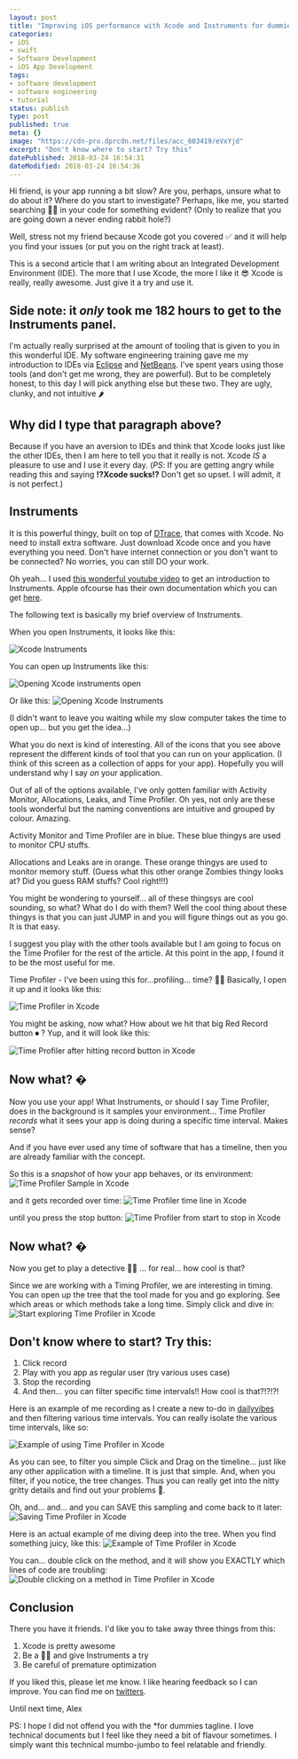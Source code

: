 ```yaml
---
layout: post
title: "Improving iOS performance with Xcode and Instruments for dummies"
categories:
- iOS
- swift
- Software Development
- iOS App Development
tags:
- software development
- software engineering
- tutorial
status: publish
type: post
published: true
meta: {}
image: "https://cdn-pro.dprcdn.net/files/acc_603419/eVxYjd"
excerpt: "Don't know where to start? Try this"
datePublished: 2018-03-24 16:54:31
dateModified: 2018-03-24 16:54:36
---
```


Hi friend, is your app running a bit slow? Are you, perhaps, unsure what to do about it? Where do you start to investigate? Perhaps, like me, you started searching 🕵️‍♂️ in your code for something evident? (Only to realize that you are going down a never ending rabbit hole?)

Well, stress not my friend because Xcode got you covered ✅ and it will help you find your issues (or put you on the right track at least).

This is a second article that I am writing about an Integrated Development Environment (IDE). The more that I use Xcode, the more I like it 😎 Xcode is really, really awesome. Just give it a try and use it.

## Side note: it _only_ took me 182 hours to get to the Instruments panel.

I'm actually really surprised at the amount of tooling that is given to you in this wonderful IDE. My software engineering training gave me my introduction to IDEs via [Eclipse](https://www.eclipse.org/ide/) and [NetBeans](https://netbeans.org/). I've spent years using those tools (and don't get me wrong, they are powerful). But to be completely honest, to this day I will pick anything else but these two. They are ugly, clunky, and not intuitive 🌶

## Why did I type that paragraph above?

Because if you have an aversion to IDEs and think that Xcode looks just like the other IDEs, then I am here to tell you that it really is not. Xcode *IS* a pleasure to use and I use it every day. (_PS_: If you are getting angry while reading this and saying **!?Xcode sucks!?** Don't get so upset. I will admit, it is not perfect.)

## Instruments

It is this powerful thingy, built on top of [DTrace](https://en.wikipedia.org/wiki/DTrace), that comes with Xcode. No need to install extra software. Just download Xcode once and you have everything you need. Don't have internet connection or you don't want to be connected? No worries, you can still DO your work.

Oh yeah... I used [this wonderful youtube video](https://www.youtube.com/watch?v=s_SOYcYBnGU) to get an introduction to Instruments. Apple ofcourse has their own documentation which you can get [here](https://developer.apple.com/library/content/documentation/DeveloperTools/Conceptual/InstrumentsUserGuide/index.html).

The following text is basically my brief overview of Instruments.

When you open Instruments, it looks like this:

![Xcode Instruments](https://d.pr/i/c280xV+)

You can open up Instruments like this:

![Opening Xcode instruments open](https://d.pr/i/QiJqRR+)

Or like this:
![Opening Xcode Instruments](https://d.pr/i/PtBZgx+)

(I didn't want to leave you waiting while my slow computer takes the time to open up... but you get the idea...)

What you do next is kind of interesting. All of the icons that you see above represent the different kinds of tool that you can run on your application. (I think of this screen as a collection of apps for your app). Hopefully you will understand why I say *on* your application.

Out of all of the options available, I've only gotten familiar with Activity Monitor, Allocations, Leaks, and Time Profiler. Oh yes, not only are these tools wonderful but the naming conventions are intuitive and grouped by colour. Amazing.

Activity Monitor and Time Profiler are in blue. These blue thingys are used to monitor CPU stuffs.

Allocations and Leaks are in orange. These orange thingys are used to monitor memory stuff. (Guess what this other orange Zombies thingy looks at? Did you guess RAM stuffs? Cool right!!!)

You might be wondering to yourself... all of these thingsys are cool sounding, so what? What do I do with them? Well the cool thing about these thingys is that you can just JUMP in and you will figure things out as you go. It is that easy.

I suggest you play with the other tools available but I am going to focus on the Time Profiler for the rest of the article. At this point in the app, I found it to be the most useful for me.

Time Profiler - I've been using this for...profiling... time? 🤷‍♂️ Basically, I open it up and it looks like this:

![Time Profiler in Xcode](https://d.pr/i/yRulLi+)

You might be asking, now what? How about we hit that big Red Record button ⏺ ? Yup, and it will look like this:

![Time Profiler after hitting record button in Xcode](https://d.pr/i/zElUrI+)

## Now what? �

Now you use your app! What Instruments, or should I say Time Profiler, does in the background is it samples your environment... Time Profiler *records* what it sees your app is doing during a specific time interval. Makes sense?

And if you have ever used any time of software that has a timeline, then you are already familiar with the concept.

So this is a *snapshot* of how your app behaves, or its environment:
![Time Profiler Sample in Xcode](https://d.pr/i/GPnnjB+)

and it gets recorded over time:
![Time Profiler time line in Xcode](https://d.pr/i/cEMzNa+)

until you press the stop button:
![Time Profiler from start to stop in Xcode](https://d.pr/i/A5InKH+)

## Now what? �
Now you get to play a detective 🕵️‍♂️ ... for real... how cool is that?

Since we are working with a Timing Profiler, we are interesting in timing. You can open up the tree that the tool made for you and go exploring. See which areas or which methods take a long time. Simply click and dive in:
![Start exploring Time Profiler in Xcode](https://d.pr/i/KohUC7+)

## Don't know where to start? Try this:

1. Click record
2. Play with you app as regular user (try various uses case)
3. Stop the recording
4. And then... you can filter specific time intervals!! How cool is that?!?!?!

Here is an example of me recording as I create a new to-do in [dailyvibes](https://dailyvibes.ca/) and then filtering various time intervals.
You can really isolate the various time intervals, like so:

![Example of using Time Profiler in Xcode](https://d.pr/i/MDyrNo+)

As you can see, to filter you simple Click and Drag on the timeline... just like any other application with a timeline. It is just that simple. And, when you filter, if you notice, the tree changes. Thus you can really get into the nitty gritty details and find out your problems 🚧.

Oh, and... and... and you can SAVE this sampling and come back to it later:
![Saving Time Profiler in Xcode](https://d.pr/i/QP4X3Z+)

Here is an actual example of me diving deep into the tree. When you find something juicy, like this:
![Example of Time Profiler in Xcode](https://d.pr/i/G4H042+)

You can... double click on the method, and it will show you EXACTLY which lines of code are troubling:
![Double clicking on a method in Time Profiler in Xcode](https://d.pr/i/IOa6qa+)

## Conclusion
There you have it friends. I'd like you to take away three things from this:

1) Xcode is pretty awesome
2) Be a 🕵️‍♂️ and give Instruments a try
3) Be careful of premature optimization

If you liked this, please let me know. I like hearing feedback so I can improve.
You can find me on [twitters](https://twitter.com/getaclue_1).

Until next time,
Alex

PS: I hope I did not offend you with the *for dummies tagline. I love technical documents but I feel like they need a bit of flavour sometimes. I simply want this technical mumbo-jumbo to feel relatable and friendly.
